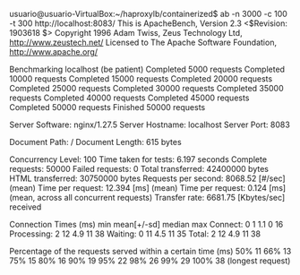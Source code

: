 usuario@usuario-VirtualBox:~/haproxylb/containerized$ ab -n 3000 -c 100 -t 300 http://localhost:8083/
This is ApacheBench, Version 2.3 <$Revision: 1903618 $>
Copyright 1996 Adam Twiss, Zeus Technology Ltd, http://www.zeustech.net/
Licensed to The Apache Software Foundation, http://www.apache.org/

Benchmarking localhost (be patient)
Completed 5000 requests
Completed 10000 requests
Completed 15000 requests
Completed 20000 requests
Completed 25000 requests
Completed 30000 requests
Completed 35000 requests
Completed 40000 requests
Completed 45000 requests
Completed 50000 requests
Finished 50000 requests


Server Software:        nginx/1.27.5
Server Hostname:        localhost
Server Port:            8083

Document Path:          /
Document Length:        615 bytes

Concurrency Level:      100
Time taken for tests:   6.197 seconds
Complete requests:      50000
Failed requests:        0
Total transferred:      42400000 bytes
HTML transferred:       30750000 bytes
Requests per second:    8068.52 [#/sec] (mean)
Time per request:       12.394 [ms] (mean)
Time per request:       0.124 [ms] (mean, across all concurrent requests)
Transfer rate:          6681.75 [Kbytes/sec] received

Connection Times (ms)
              min  mean[+/-sd] median   max
Connect:        0    1   1.1      0      16
Processing:     2   12   4.9     11      38
Waiting:        0   11   4.5     11      35
Total:          2   12   4.9     11      38

Percentage of the requests served within a certain time (ms)
  50%     11
  66%     13
  75%     15
  80%     16
  90%     19
  95%     22
  98%     26
  99%     29
 100%     38 (longest request)
